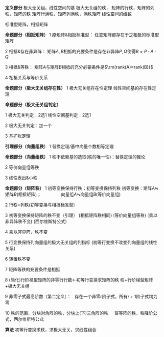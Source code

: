 **定义部分**
极大无关组，线性空间的基
极大无关组的秩， 矩阵的行秩，矩阵的列秩，矩阵的秩
矩阵行满秩，矩阵列满秩，满秩矩阵
线性空间的维数

标准型矩阵，相抵矩阵

**命题部分（相抵矩阵）**
1 原矩阵&相抵标准型： 任意矩阵都存在于之相抵的标准型矩阵

2 相抵&存在非异阵： 矩阵$A,B$相抵的充要条件是存在非异阵$P,Q$使得$B=P\cdot A\cdot Q$

3 相抵&等秩： 矩阵$A$与矩阵$B$相抵的充分必要条件是$\rm{rank(A)=rank(B)}$

4 相抵关系与等价关系

**命题部分（极大无关组存在性）**
1 极大无关组存在性定理
线性空间基的存在性定理

**命题部分（极大无关组判定）**

1 极大无关判定：2选1
线性空间基判定：2选1

2 极大无关判定：加一个

3 基扩张定理

**引理部分（向量组秩）**
1 替换定理/基中向量个数相等定理

**命题部分（向量组秩）**
1 秩不依赖基的选取(秩的唯一性)：替换定理的推论

2 等价向量组等秩

3 线性表出&小秩

**命题部分（矩阵秩）**
1 初等变换保持行秩；初等变换保持列秩
初等变换：矩阵$A\leftrightharpoons$矩阵$B$(相抵矩阵)；
$\enspace\enspace\enspace\enspace\enspace
\enspace\enspace\enspace$向量组$A\leftrightharpoons$向量组$B$(等价向量组)

2 行秩$=$列秩(初等变换与相抵标准型)

3 初等变换保持矩阵的秩不变（引理）
(相抵矩阵秩相同)
(等价向量组等秩)
(乘以非异阵秩不变)
(西尔维斯特公式)

4 乘以非异阵，秩不变

5 行变换保持列向量组的极大无关组的列指标
(初等行变换不改变列向量组的线性关系)

6 转置秩不变

7 矩阵等秩的充要条件是相抵

8 (简化)行阶梯型矩阵的非零行行数$\leftarrow$初等行变换求矩阵的秩
秩$+$行阶梯型矩阵$+$极大无关组

9 非零子式最高阶数（第二定义）：
$\enspace$存在一个非零$r$阶子式，所有$r+1$阶子式均为零

10 秩的范围，分块对角阵的秩，分块上(下)三角阵的秩
$\quad$幂等阵的秩，秩降阶公式，西尔维斯特公式

**算法**
初等行变换求秩，求极大无关，求线性组合
